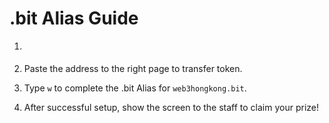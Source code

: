 # .bit Alias Guide

1. <CopyAddress></CopyAddress>

2. Paste the address to the right page to transfer token.
3. Type `w` to complete the .bit Alias for `web3hongkong.bit`.
4. After successful setup, show the screen to the staff to claim your prize!
